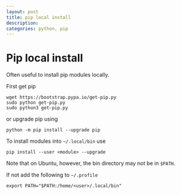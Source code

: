 ```yaml
---
layout: post
title: pip local install
description:
categories: python, pip
---
```


# Pip local install

Often useful to install pip modules locally.

First get pip

```
wget https://bootstrap.pypa.io/get-pip.py
sudo python get-pip.py
sudo python3 get-pip.py
```

or upgrade pip using

```
python -m pip install --upgrade pip
```

To install modules into `~/.local/bin` use

```
pip install --user <module> --upgrade
```

Note that on Ubuntu, however, the bin directory may not be in `$PATH`.

If not add the following to `~/.profile`

```
export PATH="$PATH:/home/<user>/.local/bin"
```
